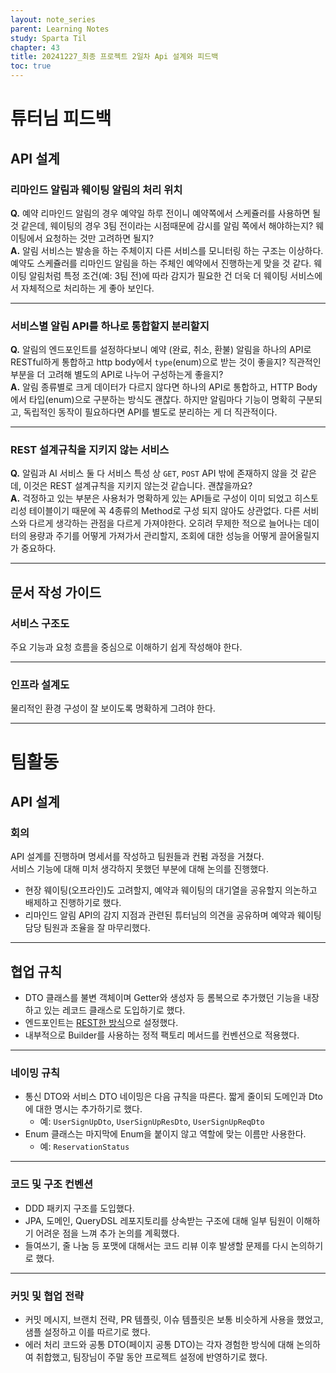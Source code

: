 ```yaml
---
layout: note_series
parent: Learning Notes
study: Sparta Til
chapter: 43
title: 20241227_최종 프로젝트 2일차 Api 설계와 피드백
toc: true
---
```


# 튜터님 피드백
## API 설계
### 리마인드 알림과 웨이팅 알림의 처리 위치
**Q.** 예약 리마인드 알림의 경우 예약일 하루 전이니 예약쪽에서 스케쥴러를 사용하면 될 것 같은데, 
웨이팅의 경우 3팀 전이라는 시점때문에 감시를 알림 쪽에서 해야하는지? 
웨이팅에서 요청하는 것만 고려하면 될지?  
**A.** 알림 서비스는 발송을 하는 주체이지 다른 서비스를 모니터링 하는 구조는 이상하다.
예약도 스케쥴러를 리마인드 알림을 하는 주체인 예약에서 진행하는게 맞을 것 같다.
웨이팅 알림처럼 특정 조건(예: 3팀 전)에 따라 감지가 필요한 건 더욱 더 웨이팅 서비스에서 자체적으로 처리하는 게 좋아 보인다.

---

### 서비스별 알림 API를 하나로 통합할지 분리할지
**Q.** 알림의 엔드포인트를 설정하다보니 예약 (완료, 취소, 환불) 알림을 하나의 API로 RESTful하게 통합하고 
http body에서 `type`(enum)으로 받는 것이 좋을지? 
직관적인 부분을 더 고려해 별도의 API로 나누어 구성하는게 좋을지?  
**A.** 알림 종류별로 크게 데이터가 다르지 않다면 하나의 API로 통합하고, 
HTTP Body에서 타입(enum)으로 구분하는 방식도 괜찮다. 
하지만 알림마다 기능이 명확히 구분되고, 
독립적인 동작이 필요하다면 API를 별도로 분리하는 게 더 직관적이다.

---

### REST 설계규칙을 지키지 않는 서비스
**Q.** 알림과 AI 서비스 둘 다 서비스 특성 상 `GET`, `POST` API 밖에 존재하지 않을 것 같은데,
이것은 REST 설계규칙을 지키지 않는것 같습니다. 괜찮을까요?  
**A.** 걱정하고 있는 부분은 사용처가 명확하게 있는 API들로 구성이 이미 되었고
히스토리성 테이블이기 때문에 꼭 4종류의 Method로 구성 되지 않아도 상관없다.
다른 서비스와 다르게 생각하는 관점을 다르게 가져야한다. 
오히려 무제한 적으로 늘어나는 데이터의 용량과 주기를 어떻게 가져가서 관리할지, 
조회에 대한 성능을 어떻게 끌어올릴지가 중요하다.

---

## 문서 작성 가이드
### 서비스 구조도
주요 기능과 요청 흐름을 중심으로 이해하기 쉽게 작성해야 한다.

---

### 인프라 설계도
물리적인 환경 구성이 잘 보이도록 명확하게 그려야 한다.

---

# 팀활동
## API 설계
### 회의
API 설계를 진행하며 명세서를 작성하고 팀원들과 컨펌 과정을 거쳤다.  
서비스 기능에 대해 미처 생각하지 못했던 부분에 대해 논의를 진행했다.
- 현장 웨이팅(오프라인)도 고려할지, 예약과 웨이팅의 대기열을 공유할지 의논하고 배제하고 진행하기로 했다.
- 리마인드 알림 API의 감지 지점과 관련된 튜터님의 의견을 공유하며 예약과 웨이팅 담당 팀원과 조율을 잘 마무리했다.

---

## 협업 규칙
- DTO 클래스를 불변 객체이며 Getter와 생성자 등 롬복으로 추가했던 기능을 내장하고 있는 레코드 클래스로 도입하기로 했다.
- 엔드포인트는 [REST한 방식](https://jisulog.com/docs/archive/learning-notes/study/sparta-til/26-20241206_%ED%8C%80-%ED%94%84%EB%A1%9C%EC%A0%9D%ED%8A%B8-2%EC%9D%BC%EC%B0%A8.html#rest-api-%EC%97%94%EB%93%9C%ED%8F%AC%EC%9D%B8%ED%8A%B8-%EB%AA%85%EB%AA%85)으로 설정했다.
- 내부적으로 Builder를 사용하는 정적 팩토리 메서드를 컨벤션으로 적용했다.

---

### 네이밍 규칙
- 통신 DTO와 서비스 DTO 네이밍은 다음 규칙을 따른다. 짧게 줄이되 도메인과 Dto에 대한 명시는 추가하기로 했다.
    - 예: `UserSignUpDto`, `UserSignUpResDto`, `UserSignUpReqDto`
- Enum 클래스는 마지막에 Enum을 붙이지 않고 역할에 맞는 이름만 사용한다.
    - 예: `ReservationStatus`

---

### 코드 및 구조 컨벤션
- DDD 패키지 구조를 도입했다.
- JPA, 도메인, QueryDSL 레포지토리를 상속받는 구조에 대해 일부 팀원이 이해하기 어려운 점을 느껴 추가 논의를 계획했다.
- 들여쓰기, 줄 나눔 등 포맷에 대해서는 코드 리뷰 이후 발생할 문제를 다시 논의하기로 했다.

---

### 커밋 및 협업 전략
- 커밋 메시지, 브랜치 전략, PR 템플릿, 이슈 템플릿은 보통 비슷하게 사용을 했었고, 샘플 설정하고 이를 따르기로 했다.
- 에러 처리 코드와 공통 DTO(페이지 공통 DTO)는 각자 경험한 방식에 대해 논의하여 취합했고, 팀장님이 주말 동안 프로젝트 설정에 반영하기로 했다.
